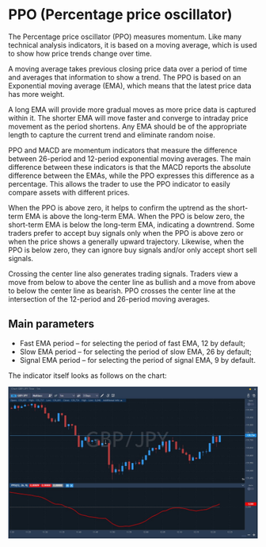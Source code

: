# PPO \(Percentage price oscillator\)

The Percentage price oscillator \(PPO\) measures momentum. Like many technical analysis indicators, it is based on a moving average, which is used to show how price trends change over time.

A moving average takes previous closing price data over a period of time and averages that information to show a trend. The PPO is based on an Exponential moving average \(EMA\), which means that the latest price data has more weight.

A long EMA will provide more gradual moves as more price data is captured within it. The shorter EMA will move faster and converge to intraday price movement as the period shortens. Any EMA should be of the appropriate length to capture the current trend and eliminate random noise.

PPO and MACD are momentum indicators that measure the difference between 26-period and 12-period exponential moving averages. The main difference between these indicators is that the MACD reports the absolute difference between the EMAs, while the PPO expresses this difference as a percentage. This allows the trader to use the PPO indicator to easily compare assets with different prices.

When the PPO is above zero, it helps to confirm the uptrend as the short-term EMA is above the long-term EMA. When the PPO is below zero, the short-term EMA is below the long-term EMA, indicating a downtrend. Some traders prefer to accept buy signals only when the PPO is above zero or when the price shows a generally upward trajectory. Likewise, when the PPO is below zero, they can ignore buy signals and/or only accept short sell signals.

Crossing the center line also generates trading signals. Traders view a move from below to above the center line as bullish and a move from above to below the center line as bearish. PPO crosses the center line at the intersection of the 12-period and 26-period moving averages.

## Main parameters

* Fast EMA period – for selecting the period of fast EMA, 12 by default;
* Slow EMA period – for selecting the period of slow EMA, 26 by default;
* Signal EMA period – for selecting the period of signal EMA, 9 by default.

The indicator itself looks as follows on the chart:

![](../../../.gitbook/assets/ppo.jpg)

